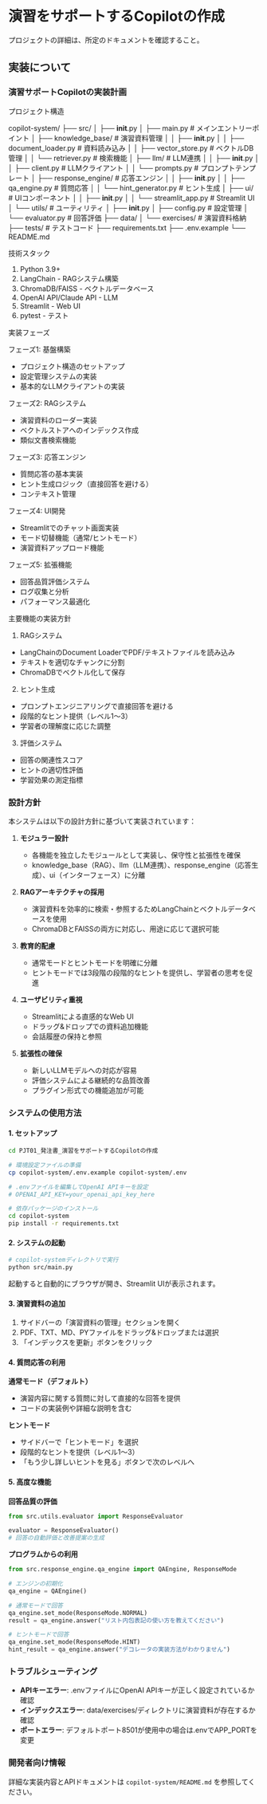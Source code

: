 # 演習をサポートするCopilotの作成

プロジェクトの詳細は、所定のドキュメントを確認すること。

## 実装について

### 演習サポートCopilotの実装計画

プロジェクト構造

copilot-system/
├── src/
│   ├── __init__.py
│   ├── main.py                 # メインエントリーポイント
│   ├── knowledge_base/         # 演習資料管理
│   │   ├── __init__.py
│   │   ├── document_loader.py  # 資料読み込み
│   │   ├── vector_store.py     # ベクトルDB管理
│   │   └── retriever.py        # 検索機能
│   ├── llm/                    # LLM連携
│   │   ├── __init__.py
│   │   ├── client.py           # LLMクライアント
│   │   └── prompts.py          # プロンプトテンプレート
│   ├── response_engine/        # 応答エンジン
│   │   ├── __init__.py
│   │   ├── qa_engine.py        # 質問応答
│   │   └── hint_generator.py   # ヒント生成
│   ├── ui/                     # UIコンポーネント
│   │   ├── __init__.py
│   │   └── streamlit_app.py    # Streamlit UI
│   └── utils/                  # ユーティリティ
│       ├── __init__.py
│       ├── config.py           # 設定管理
│       └── evaluator.py        # 回答評価
├── data/
│   └── exercises/              # 演習資料格納
├── tests/                      # テストコード
├── requirements.txt
├── .env.example
└── README.md

技術スタック

1. Python 3.9+
2. LangChain - RAGシステム構築
3. ChromaDB/FAISS - ベクトルデータベース
4. OpenAI API/Claude API - LLM
5. Streamlit - Web UI
6. pytest - テスト

実装フェーズ

フェーズ1: 基盤構築
- プロジェクト構造のセットアップ
- 設定管理システムの実装
- 基本的なLLMクライアントの実装

フェーズ2: RAGシステム
- 演習資料のローダー実装
- ベクトルストアへのインデックス作成
- 類似文書検索機能

フェーズ3: 応答エンジン
- 質問応答の基本実装
- ヒント生成ロジック（直接回答を避ける）
- コンテキスト管理

フェーズ4: UI開発
- Streamlitでのチャット画面実装
- モード切替機能（通常/ヒントモード）
- 演習資料アップロード機能

フェーズ5: 拡張機能
- 回答品質評価システム
- ログ収集と分析
- パフォーマンス最適化

主要機能の実装方針

1. RAGシステム
- LangChainのDocument LoaderでPDF/テキストファイルを読み込み
- テキストを適切なチャンクに分割
- ChromaDBでベクトル化して保存
2. ヒント生成
- プロンプトエンジニアリングで直接回答を避ける
- 段階的なヒント提供（レベル1〜3）
- 学習者の理解度に応じた調整
3. 評価システム
- 回答の関連性スコア
- ヒントの適切性評価
- 学習効果の測定指標

### 設計方針

本システムは以下の設計方針に基づいて実装されています：

1. **モジュラー設計**
   - 各機能を独立したモジュールとして実装し、保守性と拡張性を確保
   - knowledge_base（RAG）、llm（LLM連携）、response_engine（応答生成）、ui（インターフェース）に分離

2. **RAGアーキテクチャの採用**
   - 演習資料を効率的に検索・参照するためLangChainとベクトルデータベースを使用
   - ChromaDBとFAISSの両方に対応し、用途に応じて選択可能

3. **教育的配慮**
   - 通常モードとヒントモードを明確に分離
   - ヒントモードでは3段階の段階的なヒントを提供し、学習者の思考を促進

4. **ユーザビリティ重視**
   - Streamlitによる直感的なWeb UI
   - ドラッグ&ドロップでの資料追加機能
   - 会話履歴の保持と参照

5. **拡張性の確保**
   - 新しいLLMモデルへの対応が容易
   - 評価システムによる継続的な品質改善
   - プラグイン形式での機能追加が可能

### システムの使用方法

#### 1. セットアップ

```bash
cd PJT01_発注書_演習をサポートするCopilotの作成

# 環境設定ファイルの準備
cp copilot-system/.env.example copilot-system/.env

# .envファイルを編集してOpenAI APIキーを設定
# OPENAI_API_KEY=your_openai_api_key_here

# 依存パッケージのインストール
cd copilot-system
pip install -r requirements.txt
```

#### 2. システムの起動

```bash
# copilot-systemディレクトリで実行
python src/main.py
```

起動すると自動的にブラウザが開き、Streamlit UIが表示されます。

#### 3. 演習資料の追加

1. サイドバーの「演習資料の管理」セクションを開く
2. PDF、TXT、MD、PYファイルをドラッグ&ドロップまたは選択
3. 「インデックスを更新」ボタンをクリック

#### 4. 質問応答の利用

**通常モード（デフォルト）**
- 演習内容に関する質問に対して直接的な回答を提供
- コードの実装例や詳細な説明を含む

**ヒントモード**
- サイドバーで「ヒントモード」を選択
- 段階的なヒントを提供（レベル1〜3）
- 「もう少し詳しいヒントを見る」ボタンで次のレベルへ

#### 5. 高度な機能

**回答品質の評価**
```python
from src.utils.evaluator import ResponseEvaluator

evaluator = ResponseEvaluator()
# 回答の自動評価と改善提案の生成
```

**プログラムからの利用**
```python
from src.response_engine.qa_engine import QAEngine, ResponseMode

# エンジンの初期化
qa_engine = QAEngine()

# 通常モードで回答
qa_engine.set_mode(ResponseMode.NORMAL)
result = qa_engine.answer("リスト内包表記の使い方を教えてください")

# ヒントモードで回答
qa_engine.set_mode(ResponseMode.HINT)
hint_result = qa_engine.answer("デコレータの実装方法がわかりません")
```

### トラブルシューティング

- **APIキーエラー**: .envファイルにOpenAI APIキーが正しく設定されているか確認
- **インデックスエラー**: data/exercises/ディレクトリに演習資料が存在するか確認
- **ポートエラー**: デフォルトポート8501が使用中の場合は.envでAPP_PORTを変更

### 開発者向け情報

詳細な実装内容とAPIドキュメントは `copilot-system/README.md` を参照してください。
